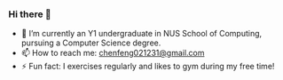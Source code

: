 ### Hi there 👋

- 🔭 I’m currently an Y1 undergraduate in NUS School of Computing, pursuing a Computer Science degree.
- 📫 How to reach me: chenfeng021231@gmail.com
- ⚡ Fun fact: I exercises regularly and likes to gym during my free time!
